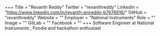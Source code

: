 +++
Title = "Revanth Reddy"
Twitter = "revanthreddy"
LinkedIn = "https://www.linkedin.com/in/revanth-anireddy-b7676616/"
GitHub = "revanthreddy"
Website = ""
Employer = "National Instruments"
Role = ""
Image = ""
GitLab = ""
Facebook = ""
+++
Software Engineer at National Instruments , Foodie and hackathon enthusiast